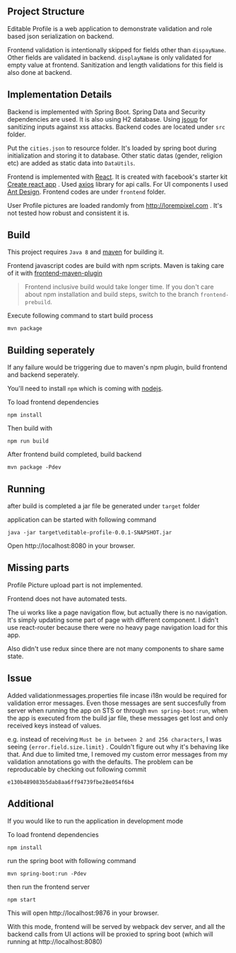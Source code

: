 ## Project Structure

Editable Profile is a web application to demonstrate validation and role based json serialization on backend.

Frontend validation is intentionally skipped for fields other than `dispayName`. Other fields are validated in backend. `displayName` is only validated for empty value at frontend. Sanitization and length validations for this field is also done at backend.


## Implementation Details

Backend is implemented with Spring Boot. Spring Data and Security dependencies are used. It is also using H2 database. Using [jsoup](https://jsoup.org/) for sanitizing inputs against xss attacks. Backend codes are located under `src` folder.

Put the `cities.json` to resource folder. It's loaded by spring boot during initialization and storing it to database. Other static datas (gender, religion etc) are added as static data into `DataUtils`.

Frontend is implemented with [React](https://facebook.github.io/react/). It is created with facebook's starter kit [Create react app](https://github.com/facebookincubator/create-react-app) . Used [axios](https://github.com/mzabriskie/axios) library for api calls. For UI components I used [Ant Design](https://ant.design/). Frontend codes are under `frontend` folder.

User Profile pictures are loaded randomly from http://lorempixel.com . It's not tested how robust and consistent it is.

## Build

This project requires `Java 8` and [maven](http://maven.apache.org/) for building it.

Frontend javascript codes are build with npm scripts. Maven is taking care of it with [frontend-maven-plugin](https://github.com/eirslett/frontend-maven-plugin)

>Frontend inclusive build would take longer time. If you don't care about npm installation and build steps, switch to the branch `frontend-prebuild`.

Execute following command to start build process
```
mvn package
```

## Building seperately
If any failure would be triggering due to maven's npm plugin, build frontend and backend seperately.


You'll need to install `npm` which is coming with [nodejs](https://nodejs.org/en/).

To load frontend dependencies
```
npm install
```

Then build with
```
npm run build
```

After frontend build completed, build backend
```
mvn package -Pdev
```

## Running

after build is completed a jar file be generated under `target` folder

application can be started with following command
```
java -jar target\editable-profile-0.0.1-SNAPSHOT.jar
```

Open http://localhost:8080 in your browser.

## Missing parts

Profile Picture upload part is not implemented.

Frontend does not have automated tests.

The ui works like a page navigation flow, but actually there is no navigation. It's simply updating some part of page with different component. I didn't use react-router because there were no heavy page navigation load for this app.

Also didn't use redux since there are not many components to share same state.

## Issue

Added validationmessages.properties file incase i18n would be required for validation error messages. Even those messages are sent succesfully from server when running the app on STS or through `mvn spring-boot:run`, when the app is executed from the build jar file, these messages get lost and only received keys instead of values.

e.g. instead of receiving `Must be in between 2 and 256 characters`, I was seeing
`{error.field.size.limit}` . Couldn't figure out why it's behaving like that. And due to limited tme, I removed my custom error messages from my validation annotations go with the defaults.
The problem can be reproducable by checking out following commit

 `e130b489083b5dab8aa6ff94739fbe28e054f6b4`


## Additional
If you would like to run the application in development mode 

To load frontend dependencies
```
npm install
```

run the spring boot with following command
```
mvn spring-boot:run -Pdev
```

then run the frontend server
```
npm start
```

This will open http://localhost:9876 in your browser.

With this mode, frontend will be served by webpack dev server, and all the backend calls from UI actions will be proxied to spring boot (which will running at http://localhost:8080)